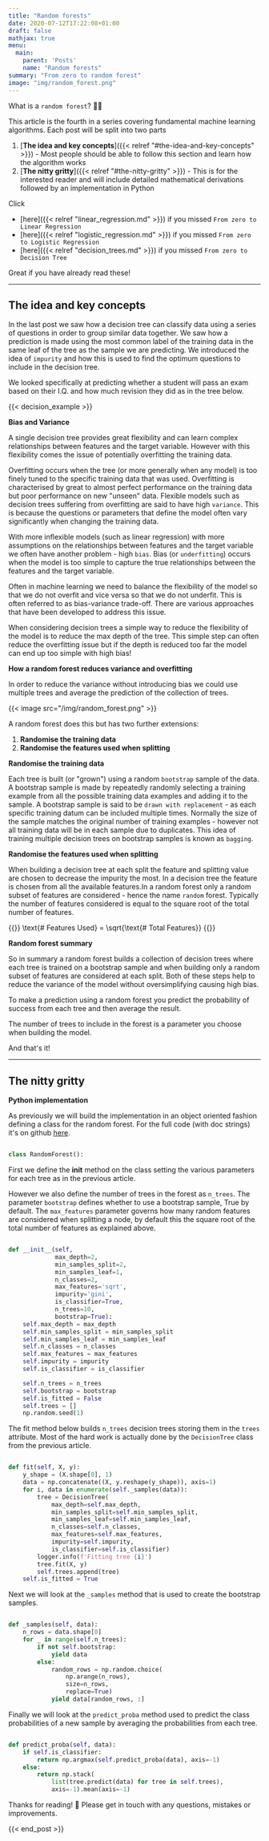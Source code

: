 ```yaml
---
title: "Random forests"
date: 2020-07-12T17:22:08+01:00
draft: false
mathjax: true
menu:
  main:
    parent: 'Posts'
    name: "Random forests"
summary: "From zero to random forest"
image: "img/random_forest.png"
---
```



What is a `random forest`? 🤷‍♂️

This article is the fourth in a series covering fundamental machine learning algorithms. Each post will be split into two parts
  1. [**The idea and key concepts**]({{< relref "#the-idea-and-key-concepts" >}})
    - Most people should be able to follow this section and learn how the algorithm works
  2. [**The nitty gritty**]({{< relref "#the-nitty-gritty" >}})
    - This is for the interested reader and will include detailed mathematical derivations followed by an implementation in Python

Click
- [here]({{< relref "linear_regression.md" >}}) if you missed `From zero to Linear Regression`
- [here]({{< relref "logistic_regression.md" >}}) if you missed `From zero to Logistic Regression`
- [here]({{< relref "decision_trees.md" >}}) if you missed `From zero to Decision Tree`

Great if you have already read these!

---

## The idea and key concepts


In the last post we saw how a decision tree can classify data using a series of questions in order to group similar data together. We saw how a prediction is made using the most common label of the training data in the same leaf of the tree as the sample we are predicting. We introduced the idea of `impurity` and how this is used to find the optimum questions to include in the decision tree.

We looked specifically at predicting whether a student will pass an exam based on their I.Q. and how much revision they did as in the tree below.

{{< decision_example >}}


**Bias and Variance**

A single decision tree provides great flexibility and can learn complex relationships between features and the target variable. However with this flexibility comes the issue of potentially overfitting the training data.

Overfitting occurs when the tree (or more generally when any model) is too finely tuned to the specific training data that was used. Overfitting is characterised by great to almost perfect performance on the training data but poor performance on new "unseen" data. Flexible models such as decision trees suffering from overfitting are said to have high `variance`. This is because the questions or parameters that define the model often vary significantly when changing the training data.

With more inflexible models (such as linear regression) with more assumptions on the relationships between features and the target variable we often have another problem - high `bias`. Bias (or `underfitting`) occurs when the model is too simple to capture the true relationships between the features and the target variable.

Often in machine learning we need to balance the flexibility of the model so that we do not overfit and vice versa so that we do not underfit. This is often referred to as bias-variance trade-off. There are various approaches that have been developed to address this issue.

When considering decision trees a simple way to reduce the flexibility of the model is to reduce the max depth of the tree. This simple step can often reduce the overfitting issue but if the depth is reduced too far the model can end up too simple with high bias!


**How a random forest reduces variance and overfitting**

In order to reduce the variance without introducing bias we could use multiple trees and average the prediction of the collection of trees.

{{< image src="/img/random_forest.png" >}}

A random forest does this but has two further extensions:

  1. **Randomise the training data**
  2. **Randomise the features used when splitting**


**Randomise the training data**

Each tree is built (or "grown") using a random `bootstrap` sample of the data. A bootstrap sample is made by repeatedly randomly selecting a training example from all the possible training data examples and adding it to the sample. A bootstrap sample is said to be `drawn with replacement` - as each specific training datum can be included multiple times. Normally the size of the sample matches the original number of training examples - however not all training data will be in each sample due to duplicates. This idea of training multiple decision trees on bootstrap samples is known as `bagging`.


**Randomise the features used when splitting**

When building a decision tree at each split the feature and splitting value are chosen to decrease the impurity the most. In a decision tree the feature is chosen from all the available features.In a random forest only a random subset of features are considered - hence the name `random` forest. Typically the number of features considered is equal to the square root of the total number of features.

{{<formula class="responsive-math-2">}}
\text{# Features Used} = \sqrt{\text{# Total Features}}
{{</formula>}}


**Random forest summary**

So in summary a random forest builds a collection of decision trees where each tree is trained on a bootstrap sample and when building only a random subset of features are considered at each split. Both of these steps help to reduce the variance of the model without oversimplifying causing high bias.

To make a prediction using a random forest you predict the probability of success from each tree and then average the result.

The number of trees to include in the forest is a parameter you choose when building the model.

And that's it!

---

## The nitty gritty


**Python implementation**

As previously we will build the implementation in an object oriented fashion defining a class for the random forest. For the full code (with doc strings) it's on github [here](https://github.com/simonwardjones/machine_learning/blob/master/machine_learning/random_forest.py).

```python

class RandomForest():

```

First we define the __init__ method on the class setting the various parameters for each tree as in the previous article. 


However we also define the number of trees in the forest as `n_trees`. The parameter `bootstrap` defines whether to use a bootstrap sample, True by default. The `max_features` parameter governs how many random features are considered when splitting a node, by default this the square root of the total number of features as explained above.


```python

def __init__(self,
             max_depth=2,
             min_samples_split=2,
             min_samples_leaf=1,
             n_classes=2,
             max_features='sqrt',
             impurity='gini',
             is_classifier=True,
             n_trees=10,
             bootstrap=True):
    self.max_depth = max_depth
    self.min_samples_split = min_samples_split
    self.min_samples_leaf = min_samples_leaf
    self.n_classes = n_classes
    self.max_features = max_features
    self.impurity = impurity
    self.is_classifier = is_classifier

    self.n_trees = n_trees
    self.bootstrap = bootstrap
    self.is_fitted = False
    self.trees = []
    np.random.seed(1)

```

The fit method below builds `n_trees` decision trees storing them in the `trees` attribute. Most of the hard work is actually done by the `DecisionTree` class from the previous article.

```python

def fit(self, X, y):
    y_shape = (X.shape[0], 1)
    data = np.concatenate((X, y.reshape(y_shape)), axis=1)
    for i, data in enumerate(self._samples(data)):
        tree = DecisionTree(
            max_depth=self.max_depth,
            min_samples_split=self.min_samples_split,
            min_samples_leaf=self.min_samples_leaf,
            n_classes=self.n_classes,
            max_features=self.max_features,
            impurity=self.impurity,
            is_classifier=self.is_classifier)
        logger.info(f'Fitting tree {i}')
        tree.fit(X, y)
        self.trees.append(tree)
    self.is_fitted = True

```

Next we will look at the `_samples` method that is used to create the bootstrap samples.

```python

def _samples(self, data):
    n_rows = data.shape[0]
    for _ in range(self.n_trees):
        if not self.bootstrap:
            yield data
        else:
            random_rows = np.random.choice(
                np.arange(n_rows),
                size=n_rows,
                replace=True)
            yield data[random_rows, :]

```

Finally we will look at the `predict_proba` method used to predict the class probabilities of a new sample by averaging the probabilities from each tree.

```python

def predict_proba(self, data):
    if self.is_classifier:
        return np.argmax(self.predict_proba(data), axis=-1)
    else:
        return np.stack(
            list(tree.predict(data) for tree in self.trees),
            axis=-1).mean(axis=-1)

```

Thanks for reading! 👏 Please get in touch with any questions, mistakes or improvements.


{{< end_post >}}
